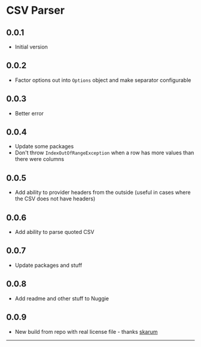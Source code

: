 # CSV Parser

## 0.0.1
* Initial version

## 0.0.2
* Factor options out into `Options` object and make separator configurable

## 0.0.3
* Better error

## 0.0.4
* Update some packages
* Don't throw `IndexOutOfRangeException` when a row has more values than there were columns

## 0.0.5
* Add ability to provider headers from the outside (useful in cases where the CSV does not have headers)

## 0.0.6
* Add ability to parse quoted CSV

## 0.0.7
* Update packages and stuff

## 0.0.8
* Add readme and other stuff to Nuggie

## 0.0.9
* New build from repo with real license file - thanks [skarum]

---

[skarum]: https://github.com/skarum